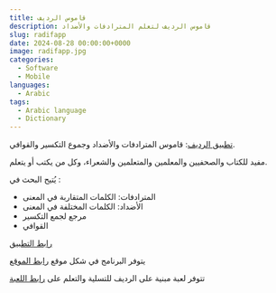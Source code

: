 ```yaml
---
title: قاموس الرديف
description: قاموس الرديف لتعلم المترادفات والأضداد
slug: radifapp
date: 2024-08-28 00:00:00+0000
image: radifapp.jpg
categories:
  - Software
  - Mobile
languages:
  - Arabic
tags:
  - Arabic language
  - Dictionary
---
```


[ تطبيق الرديف](https://play.google.com/store/apps/details?id=com.tahadz.radif_dictionary):  قاموس المترادفات والأضداد وجموع التكسير والقوافي.

مفيد للكتاب والصحفيين والمعلمين والمتعلمين والشعراء، وكل من يكتب أو يتعلم.

يُتيح  البحث في :
 - المترادفات: الكلمات المتقاربة في المعنى
 - الأضداد: الكلمات المختلفة في المعنى
 - مرجع لجمع التكسير
 - القوافي 

[رابط التطبيق](https://play.google.com/store/apps/details?id=com.tahadz.radif_dictionary)

يتوفر البرنامج في شكل موقع [رابط الموقع](http://radif.sf.net)

تتوفر لعبة مبنية على الرديف للتسلية والتعلم على [رابط اللعبة](https://play.google.com/store/apps/details?id=com.tahadz.radifiGame)

